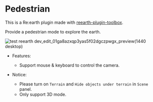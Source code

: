 # Pedestrian

This is a Re:earth plugin made with [reearth-plugin-toolbox](https://github.com/airslice/reearth-plugin-toolbox).

Provide a pedestrian mode to explore the earth.

![test reearth dev_edit_01ga8azxqp3yas5f02dgczpwgx_preview(1440 desktop)](https://user-images.githubusercontent.com/21994748/190207733-7045f568-9a33-43be-98e3-8561dc015e5a.png)

- Features:
  - Support mouse & keyboard to control the camera.

- Notice:
  - Please turn on `Terrain` and `Hide objects under terrain` in `Scene` panel.
  - Only support 3D mode.
